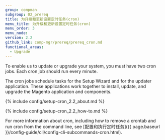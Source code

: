 ```yaml
---
group: compman
subgroup: 02_prereq
title: 为升级和更新设置定时任务(cron)
menu_title: 为升级和更新设置定时任务(cron)
menu_order: 3
menu_node:
version: 2.2
github_link: comp-mgr/prereq/prereq_cron.md
functional_areas:
  - Upgrade
---
```


To enable us to update or upgrade your system, you must have two cron jobs. Each cron job should run every minute.

The cron jobs schedule tasks for the Setup Wizard and for the updater application. These applications work together to install, update, and upgrade the Magento application and components.

{% include config/setup-cron_2.2_about.md %}

{% include config/setup-cron_2.2_how-to.md %}

For more information about cron, including how to remove a crontab and run cron from the command line, see [配置和执行定时任务]({{ page.baseurl }}/config-guide/cli/config-cli-subcommands-cron.html).


